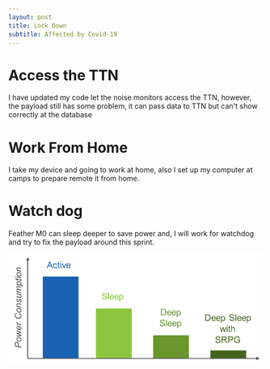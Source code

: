```yaml
---
layout: post
title: Lock Down
subtitle: Affected by Covid-19
---
```


# Access the TTN

I have updated my code let the noise monitors access the TTN, however, the payload still has some problem, it can pass data to TTN but can't show correctly at the database

# Work From Home

I take my device and going to work at home, also I set up my computer at camps to prepare remote it from home.

# Watch dog

Feather M0 can sleep deeper to save power and, I will work for watchdog and try to fix the payload around this sprint.

![sleep](https://raw.githubusercontent.com/jiqi963/project/master/img/sleep.PNG)

